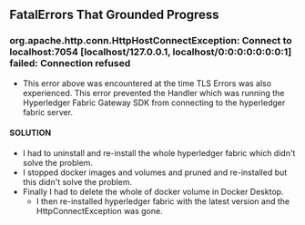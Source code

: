 ## FatalErrors That Grounded Progress

### org.apache.http.conn.HttpHostConnectException: Connect to localhost:7054 [localhost/127.0.0.1, localhost/0:0:0:0:0:0:0:1] failed: Connection refused

- This error above was encountered at the time TLS Errors was also experienced. This error prevented the Handler which was running the Hyperledger Fabric Gateway SDK from connecting to the hyperledger fabric server.

#### SOLUTION
- I had to uninstall and re-install the whole hyperledger fabric which didn't solve the problem.
- I stopped docker images and volumes and pruned and re-installed but this didn't solve the problem.
- Finally I had to delete the whole of docker volume in Docker Desktop.
    - I then re-installed hyperledger fabric with the latest version and the HttpConnectException was gone.
